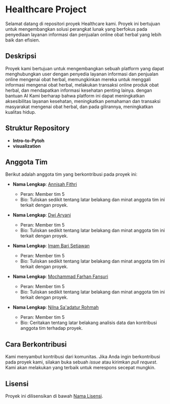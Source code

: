 # Healthcare Project

Selamat datang di repositori proyek Healthcare kami. Proyek ini bertujuan untuk mengembangkan solusi perangkat lunak yang berfokus pada penyediaan layanan informasi dan penjualan online obat herbal yang lebih baik dan efisien.

## Deskripsi

Proyek kami bertujuan untuk mengembangkan sebuah platform yang dapat menghubungkan user dengan penyedia layanan informasi dan penjualan online mengenai obat herbal, memungkinkan mereka untuk menggali informasi mengenai obat herbal, melakukan transaksi online produk obat herbal, dan mendapatkan informasi kesehatan penting lainya. dengan bantuan AI Kami berharap bahwa platform ini dapat meningkatkan aksesibilitas layanan kesehatan, meningkatkan pemahaman dan transaksi masyarakat mengenai obat herbal, dan pada gilirannya, meningkatkan kualitas hidup.

## Struktur Repository
- **Intro-to-Pytoh**
- **visualization**

## Anggota Tim

Berikut adalah anggota tim yang berkontribusi pada proyek ini:

- **Nama Lengkap**: [Annisah Fithri](https://github.com/annisahfith)
  - Peran: Member tim 5
  - Bio: Tuliskan sedikit tentang latar belakang dan minat anggota tim ini terkait dengan proyek.

- **Nama Lengkap**: [Dwi Aryani](https://github.com/dwiaryani2)
  - Peran: Member tim 5
  - Bio: Tuliskan sedikit tentang latar belakang dan minat anggota tim ini terkait dengan proyek.

- **Nama Lengkap**: [Imam Bari Setiawan](https://github.com/barisetiawan51)
  - Peran: Member tim 5
  - Bio: Tuliskan sedikit tentang latar belakang dan minat anggota tim ini terkait dengan proyek.

- **Nama Lengkap**: [Mochammad Farhan Fansuri](https://github.com/FarhanFansuri)
  - Peran: Member tim 5
  - Bio: Tuliskan sedikit tentang latar belakang dan minat anggota tim ini terkait dengan proyek.
- **Nama Lengkap**: [Nilna Sa'adatur Rohmah](https://github.com/Nilna12)
  - Peran: Member tim 5
  - Bio: Ceritakan tentang latar belakang analisis data dan kontribusi anggota tim terhadap proyek.

## Cara Berkontribusi

Kami menyambut kontribusi dari komunitas. Jika Anda ingin berkontribusi pada proyek kami, silakan buka sebuah *issue* atau kirimkan *pull request*. Kami akan melakukan yang terbaik untuk merespons secepat mungkin.

## Lisensi

Proyek ini dilisensikan di bawah [Nama Lisensi](link-lisensi).

